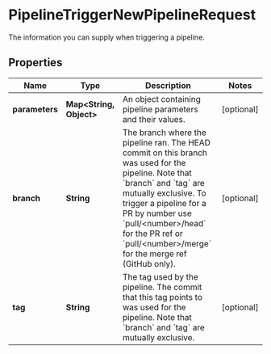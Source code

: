 

# PipelineTriggerNewPipelineRequest

The information you can supply when triggering a pipeline.

## Properties

| Name | Type | Description | Notes |
|------------ | ------------- | ------------- | -------------|
|**parameters** | **Map&lt;String, Object&gt;** | An object containing pipeline parameters and their values. |  [optional] |
|**branch** | **String** | The branch where the pipeline ran. The HEAD commit on this branch was used for the pipeline. Note that &#x60;branch&#x60; and &#x60;tag&#x60; are mutually exclusive. To trigger a pipeline for a PR by number use &#x60;pull/&lt;number&gt;/head&#x60; for the PR ref or &#x60;pull/&lt;number&gt;/merge&#x60; for the merge ref (GitHub only). |  [optional] |
|**tag** | **String** | The tag used by the pipeline. The commit that this tag points to was used for the pipeline. Note that &#x60;branch&#x60; and &#x60;tag&#x60; are mutually exclusive. |  [optional] |




